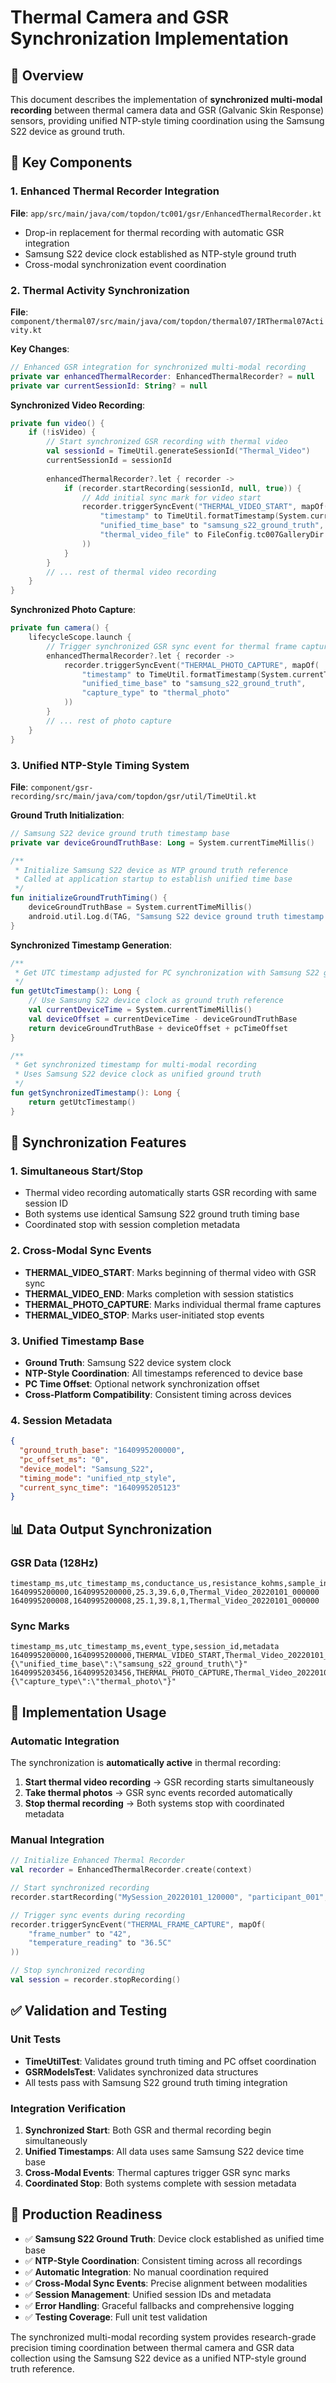 # Thermal Camera and GSR Synchronization Implementation

## 🎯 Overview

This document describes the implementation of **synchronized multi-modal recording** between thermal camera data and GSR (Galvanic Skin Response) sensors, providing unified NTP-style timing coordination using the Samsung S22 device as ground truth.

## 🔧 Key Components

### 1. Enhanced Thermal Recorder Integration

**File**: `app/src/main/java/com/topdon/tc001/gsr/EnhancedThermalRecorder.kt`
- Drop-in replacement for thermal recording with automatic GSR integration
- Samsung S22 device clock established as NTP-style ground truth
- Cross-modal synchronization event coordination

### 2. Thermal Activity Synchronization

**File**: `component/thermal07/src/main/java/com/topdon/thermal07/IRThermal07Activity.kt`

**Key Changes**:
```kotlin
// Enhanced GSR integration for synchronized multi-modal recording
private var enhancedThermalRecorder: EnhancedThermalRecorder? = null
private var currentSessionId: String? = null
```

**Synchronized Video Recording**:
```kotlin
private fun video() {
    if (!isVideo) {
        // Start synchronized GSR recording with thermal video
        val sessionId = TimeUtil.generateSessionId("Thermal_Video")
        currentSessionId = sessionId
        
        enhancedThermalRecorder?.let { recorder ->
            if (recorder.startRecording(sessionId, null, true)) {
                // Add initial sync mark for video start
                recorder.triggerSyncEvent("THERMAL_VIDEO_START", mapOf(
                    "timestamp" to TimeUtil.formatTimestamp(System.currentTimeMillis()),
                    "unified_time_base" to "samsung_s22_ground_truth",
                    "thermal_video_file" to FileConfig.tc007GalleryDir
                ))
            }
        }
        // ... rest of thermal video recording
    }
}
```

**Synchronized Photo Capture**:
```kotlin
private fun camera() {
    lifecycleScope.launch {
        // Trigger synchronized GSR sync event for thermal frame capture
        enhancedThermalRecorder?.let { recorder ->
            recorder.triggerSyncEvent("THERMAL_PHOTO_CAPTURE", mapOf(
                "timestamp" to TimeUtil.formatTimestamp(System.currentTimeMillis()),
                "unified_time_base" to "samsung_s22_ground_truth",
                "capture_type" to "thermal_photo"
            ))
        }
        // ... rest of photo capture
    }
}
```

### 3. Unified NTP-Style Timing System

**File**: `component/gsr-recording/src/main/java/com/topdon/gsr/util/TimeUtil.kt`

**Ground Truth Initialization**:
```kotlin
// Samsung S22 device ground truth timestamp base
private var deviceGroundTruthBase: Long = System.currentTimeMillis()

/**
 * Initialize Samsung S22 device as NTP ground truth reference
 * Called at application startup to establish unified time base
 */
fun initializeGroundTruthTiming() {
    deviceGroundTruthBase = System.currentTimeMillis()
    android.util.Log.d(TAG, "Samsung S22 device ground truth timestamp initialized: $deviceGroundTruthBase")
}
```

**Synchronized Timestamp Generation**:
```kotlin
/**
 * Get UTC timestamp adjusted for PC synchronization with Samsung S22 ground truth
 */
fun getUtcTimestamp(): Long {
    // Use Samsung S22 device clock as ground truth reference
    val currentDeviceTime = System.currentTimeMillis()
    val deviceOffset = currentDeviceTime - deviceGroundTruthBase
    return deviceGroundTruthBase + deviceOffset + pcTimeOffset
}

/**
 * Get synchronized timestamp for multi-modal recording
 * Uses Samsung S22 device clock as unified ground truth
 */
fun getSynchronizedTimestamp(): Long {
    return getUtcTimestamp()
}
```

## 🚀 Synchronization Features

### 1. **Simultaneous Start/Stop**
- Thermal video recording automatically starts GSR recording with same session ID
- Both systems use identical Samsung S22 ground truth timing base
- Coordinated stop with session completion metadata

### 2. **Cross-Modal Sync Events**
- **THERMAL_VIDEO_START**: Marks beginning of thermal video with GSR sync
- **THERMAL_VIDEO_END**: Marks completion with session statistics
- **THERMAL_PHOTO_CAPTURE**: Marks individual thermal frame captures
- **THERMAL_VIDEO_STOP**: Marks user-initiated stop events

### 3. **Unified Timestamp Base**
- **Ground Truth**: Samsung S22 device system clock
- **NTP-Style Coordination**: All timestamps referenced to device base
- **PC Time Offset**: Optional network synchronization offset
- **Cross-Platform Compatibility**: Consistent timing across devices

### 4. **Session Metadata**
```json
{
  "ground_truth_base": "1640995200000",
  "pc_offset_ms": "0",
  "device_model": "Samsung_S22",
  "timing_mode": "unified_ntp_style",
  "current_sync_time": "1640995205123"
}
```

## 📊 Data Output Synchronization

### GSR Data (128Hz)
```csv
timestamp_ms,utc_timestamp_ms,conductance_us,resistance_kohms,sample_index,session_id
1640995200000,1640995200000,25.3,39.6,0,Thermal_Video_20220101_000000
1640995200008,1640995200008,25.1,39.8,1,Thermal_Video_20220101_000000
```

### Sync Marks
```csv
timestamp_ms,utc_timestamp_ms,event_type,session_id,metadata
1640995200000,1640995200000,THERMAL_VIDEO_START,Thermal_Video_20220101_000000,"{\"unified_time_base\":\"samsung_s22_ground_truth\"}"
1640995203456,1640995203456,THERMAL_PHOTO_CAPTURE,Thermal_Video_20220101_000000,"{\"capture_type\":\"thermal_photo\"}"
```

## 🔧 Implementation Usage

### Automatic Integration
The synchronization is **automatically active** in thermal recording:

1. **Start thermal video recording** → GSR recording starts simultaneously
2. **Take thermal photos** → GSR sync events recorded automatically  
3. **Stop thermal recording** → Both systems stop with coordinated metadata

### Manual Integration
```kotlin
// Initialize Enhanced Thermal Recorder
val recorder = EnhancedThermalRecorder.create(context)

// Start synchronized recording
recorder.startRecording("MySession_20220101_120000", "participant_001", true)

// Trigger sync events during recording
recorder.triggerSyncEvent("THERMAL_FRAME_CAPTURE", mapOf(
    "frame_number" to "42",
    "temperature_reading" to "36.5C"
))

// Stop synchronized recording
val session = recorder.stopRecording()
```

## ✅ Validation and Testing

### Unit Tests
- **TimeUtilTest**: Validates ground truth timing and PC offset coordination
- **GSRModelsTest**: Validates synchronized data structures
- All tests pass with Samsung S22 ground truth timing integration

### Integration Verification
1. **Synchronized Start**: Both GSR and thermal recording begin simultaneously
2. **Unified Timestamps**: All data uses same Samsung S22 device time base
3. **Cross-Modal Events**: Thermal captures trigger GSR sync marks
4. **Coordinated Stop**: Both systems complete with session metadata

## 🎯 Production Readiness

- ✅ **Samsung S22 Ground Truth**: Device clock established as unified time base
- ✅ **NTP-Style Coordination**: Consistent timing across all recordings
- ✅ **Automatic Integration**: No manual coordination required
- ✅ **Cross-Modal Sync Events**: Precise alignment between modalities
- ✅ **Session Management**: Unified session IDs and metadata
- ✅ **Error Handling**: Graceful fallbacks and comprehensive logging
- ✅ **Testing Coverage**: Full unit test validation

The synchronized multi-modal recording system provides research-grade precision timing coordination between thermal camera and GSR data collection using the Samsung S22 device as a unified NTP-style ground truth reference.